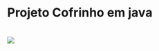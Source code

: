 <div>
<h1>Projeto Cofrinho em java<h1/>
  <img src="https://github.com/nicolas-sou/Cofrinho/assets/117684301/febeed15-31ce-461e-a424-fd8b37a151a8" />
</div>
